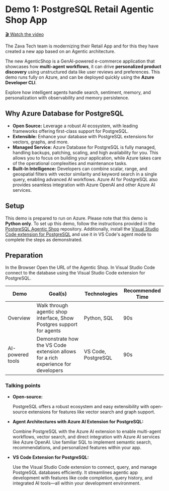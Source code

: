 # Demo 1: PostgreSQL Retail Agentic Shop App

[🎬 Watch the video](https://aka.ms/AAy1xkc)

The Zava Tech team is modernizing their Retail App and for this they have created a new app based on an Agentic architecture.

The new AgenticShop is a GenAI-powered e-commerce application that showcases how **multi-agent workflows**, it can drive **personalized product discovery** using unstructured data like user reviews and preferences. This demo runs fully on Azure, and can be deployed quickly using the **Azure Developer CLI**.

Explore how intelligent agents handle search, sentiment, memory, and personalization with observability and memory persistence.

## Why Azure Database for PostgreSQL

* **Open Source:** Leverage a robust AI ecosystem, with leading frameworks offering first-class support for PostgreSQL.
* **Extensible:** Enhance your database with PostgreSQL extensions for vectors, graphs, and more.
* **Managed Service:** Azure Database for PostgreSQL is fully managed, handling backups, patching, scaling, and high availability for you. This allows you to focus on building your application, while Azure takes care of the operational complexities and maintenance tasks.
* **Built-In Intelligence:** Developers can combine scalar, range, and geospatial filters with vector similarity and keyword search in a single query, enabling advanced AI workflows. Azure AI for PostgreSQL also provides seamless integration with Azure OpenAI and other Azure AI services.

## Setup

This demo is prepared to run on Azure. Please note that this demo is **Python only**.
To set up this demo, follow the instructions provided in the [PostgreSQL Agentic Shop](https://aka.ms/postgresql-agentic-shop) repository. Additionally, install the [Visual Studio Code extension for PostgreSQL](aitour26-postgres-vscode-extension) and use it in VS Code's agent mode to complete the steps as demonstrated.

## Preparation

In the Browser Open the URL of the Agentic Shop.
In Visual Studio Code connect to the database using the Visual Studio Code extension for PostgreSQL.

| Demo | Goal(s) | Technologies | Recommended Time |
|---|---|---|---|
| Overview | Walk through agentic shop interface, Show Postgres support for agents |  Python, SQL | 90s  |
| AI-powered tools | Demonstrate how the VS Code extension allows for a rich experience for developers | VS Code, PostgreSQL |  90s |

### Talking points

* **Open-source:**  

  PostgreSQL offers a robust ecosystem and easy extensibility with open-source extensions for features like vector search and graph support.

* **Agent Architectures with Azure AI Extension for PostgreSQL:**  

  Combine PostgreSQL with the Azure AI extension to enable multi-agent workflows, vector search, and direct integration with Azure AI services like Azure OpenAI. Use familiar SQL to implement semantic search, recommendations, and personalized features within your app.

* **VS Code Extension for PostgreSQL:**  

  Use the Visual Studio Code extension to connect, query, and manage PostgreSQL databases efficiently. It streamlines agentic app development with features like code completion, query history, and integrated AI tools—all within your development environment.

